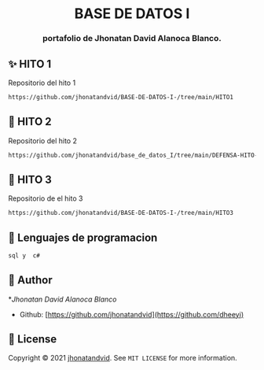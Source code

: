 <h1 align="center">BASE DE DATOS I</h1>
<h3 align="center">portafolio de Jhonatan David Alanoca Blanco.</h3>

## ✨ HITO 1

Repositorio del hito 1

```sh
https://github.com/jhonatandvid/BASE-DE-DATOS-I-/tree/main/HITO1
```

## 🚀 HITO 2

Repositorio del hito 2

```sh
https://github.com/jhonatandvid/base_de_datos_I/tree/main/DEFENSA-HITO-2-JHONATAN-DAVID-ALANOCA-BLANCO
```

## 📖 HITO 3

Repositorio de el hito 3

```sh
https://github.com/jhonatandvid/BASE-DE-DATOS-I-/tree/main/HITO3
```

## 📖  Lenguajes de programacion



```sh
sql y  c#
```



## 👤 Author

**Jhonatan David Alanoca Blanco*

- Github: [https://github.com/jhonatandvid](https://github.com/dheeyi)

## 📝 License

Copyright © 2021 [jhonatandvid](https://github.com/dheeyi).
See ``MIT LICENSE`` for more information.

